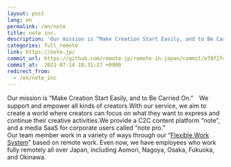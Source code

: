 ```yaml
---
layout: post
lang: en
permalink: /en/note
title: note inc.
description: 'Our mission is “Make Creation Start Easily, and to Be Carried On.”　We support and empower all kinds of creators.With our service, we aim to create a world where creators can focus on what they want to express and continue their creative activities.We provide a C2C content platform “note”, and a media SaaS for corporate users called “note pro.” Our team member work in a variety of ways through our “Flexible Work  System” based on remote work. Even now, we have employees who work fully remotely all over Japan, including Aomori, Nagoya, Osaka, Fukuoka, and Okinawa.'
categories: full_remote
link: https://note.jp/
commit_url: https://github.com/remote-jp/remote-in-japan/commit/e70f2f4d7f157e17a5d3f34eb931b6b97b3d10e6
commit_at:  2021-07-14 18:31:27 +0900
redirect_from:
  - /en/note_inc
---
```


<p>Our mission is “Make Creation Start Easily, and to Be Carried On.”　We support and empower all kinds of creators.With our service, we aim to create a world where creators can focus on what they want to express and continue their creative activities.We provide a C2C content platform “note”, and a media SaaS for corporate users called “note pro.”<br />Our team member work in a variety of ways through our “<a href="https://note.jp/n/nf0985293c654">Flexible Work  System</a>” based on remote work. Even now, we have employees who work fully remotely all over Japan, including Aomori, Nagoya, Osaka, Fukuoka, and Okinawa.</p>

